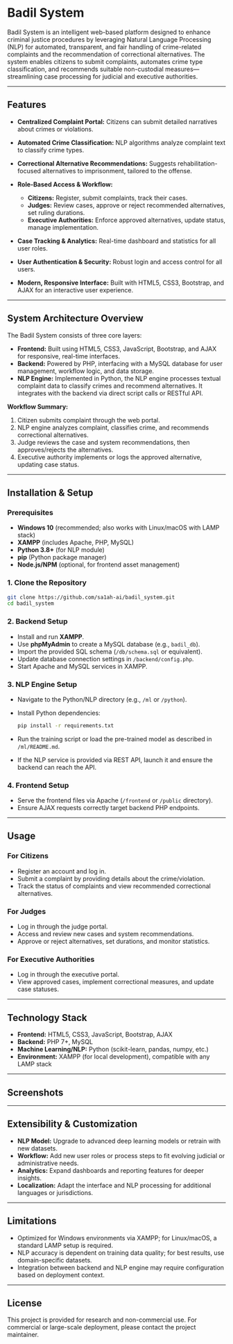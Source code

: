 # Badil System

Badil System is an intelligent web-based platform designed to enhance criminal justice procedures by leveraging Natural Language Processing (NLP) for automated, transparent, and fair handling of crime-related complaints and the recommendation of correctional alternatives. The system enables citizens to submit complaints, automates crime type classification, and recommends suitable non-custodial measures—streamlining case processing for judicial and executive authorities.

---

## Features

* **Centralized Complaint Portal:** Citizens can submit detailed narratives about crimes or violations.
* **Automated Crime Classification:** NLP algorithms analyze complaint text to classify crime types.
* **Correctional Alternative Recommendations:** Suggests rehabilitation-focused alternatives to imprisonment, tailored to the offense.
* **Role-Based Access & Workflow:**

  * **Citizens:** Register, submit complaints, track their cases.
  * **Judges:** Review cases, approve or reject recommended alternatives, set ruling durations.
  * **Executive Authorities:** Enforce approved alternatives, update status, manage implementation.
* **Case Tracking & Analytics:** Real-time dashboard and statistics for all user roles.
* **User Authentication & Security:** Robust login and access control for all users.
* **Modern, Responsive Interface:** Built with HTML5, CSS3, Bootstrap, and AJAX for an interactive user experience.

---

## System Architecture Overview

The Badil System consists of three core layers:

* **Frontend:** Built using HTML5, CSS3, JavaScript, Bootstrap, and AJAX for responsive, real-time interfaces.
* **Backend:** Powered by PHP, interfacing with a MySQL database for user management, workflow logic, and data storage.
* **NLP Engine:** Implemented in Python, the NLP engine processes textual complaint data to classify crimes and recommend alternatives. It integrates with the backend via direct script calls or RESTful API.

**Workflow Summary:**

1. Citizen submits complaint through the web portal.
2. NLP engine analyzes complaint, classifies crime, and recommends correctional alternatives.
3. Judge reviews the case and system recommendations, then approves/rejects the alternatives.
4. Executive authority implements or logs the approved alternative, updating case status.

---

## Installation & Setup

### Prerequisites

* **Windows 10** (recommended; also works with Linux/macOS with LAMP stack)
* **XAMPP** (includes Apache, PHP, MySQL)
* **Python 3.8+** (for NLP module)
* **pip** (Python package manager)
* **Node.js/NPM** (optional, for frontend asset management)

### 1. Clone the Repository

```bash
git clone https://github.com/sa1ah-ai/badil_system.git
cd badil_system
```

### 2. Backend Setup

* Install and run **XAMPP**.
* Use **phpMyAdmin** to create a MySQL database (e.g., `badil_db`).
* Import the provided SQL schema (`/db/schema.sql` or equivalent).
* Update database connection settings in `/backend/config.php`.
* Start Apache and MySQL services in XAMPP.

### 3. NLP Engine Setup

* Navigate to the Python/NLP directory (e.g., `/ml` or `/python`).
* Install Python dependencies:

  ```bash
  pip install -r requirements.txt
  ```
* Run the training script or load the pre-trained model as described in `/ml/README.md`.
* If the NLP service is provided via REST API, launch it and ensure the backend can reach the API.

### 4. Frontend Setup

* Serve the frontend files via Apache (`/frontend` or `/public` directory).
* Ensure AJAX requests correctly target backend PHP endpoints.

---

## Usage

### For Citizens

* Register an account and log in.
* Submit a complaint by providing details about the crime/violation.
* Track the status of complaints and view recommended correctional alternatives.

### For Judges

* Log in through the judge portal.
* Access and review new cases and system recommendations.
* Approve or reject alternatives, set durations, and monitor statistics.

### For Executive Authorities

* Log in through the executive portal.
* View approved cases, implement correctional measures, and update case statuses.

---

## Technology Stack

* **Frontend:** HTML5, CSS3, JavaScript, Bootstrap, AJAX
* **Backend:** PHP 7+, MySQL
* **Machine Learning/NLP:** Python (scikit-learn, pandas, numpy, etc.)
* **Environment:** XAMPP (for local development), compatible with any LAMP stack

---

## Screenshots

<!--
Add screenshots here to illustrate the main features and interfaces:

- Login Page
- Citizen Complaint Submission
- Judge Case Review Dashboard
- Executive Authority Panel
- Real-time Analytics Dashboard
-->

---

## Extensibility & Customization

* **NLP Model:** Upgrade to advanced deep learning models or retrain with new datasets.
* **Workflow:** Add new user roles or process steps to fit evolving judicial or administrative needs.
* **Analytics:** Expand dashboards and reporting features for deeper insights.
* **Localization:** Adapt the interface and NLP processing for additional languages or jurisdictions.

---

## Limitations

* Optimized for Windows environments via XAMPP; for Linux/macOS, a standard LAMP setup is required.
* NLP accuracy is dependent on training data quality; for best results, use domain-specific datasets.
* Integration between backend and NLP engine may require configuration based on deployment context.

---

## License

This project is provided for research and non-commercial use. For commercial or large-scale deployment, please contact the project maintainer.
